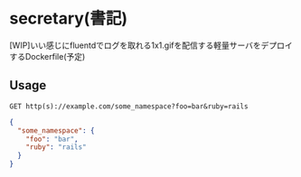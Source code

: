 secretary(書記)
=========

[WIP]いい感じにfluentdでログを取れる1x1.gifを配信する軽量サーバをデプロイするDockerfile(予定)

Usage
--

`GET http(s)://example.com/some_namespace?foo=bar&ruby=rails`

```json
{
  "some_namespace": {
    "foo": "bar",
    "ruby": "rails"
  }
}
```
